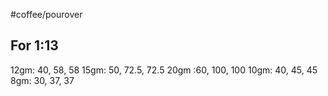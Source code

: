 #coffee/pourover 

## For 1:13
12gm: 40, 58, 58
15gm: 50, 72.5, 72.5
20gm :60, 100, 100
10gm: 40, 45, 45
8gm: 30, 37, 37